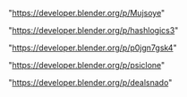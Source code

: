 "https://developer.blender.org/p/Mujsoye"

"https://developer.blender.org/p/hashlogics3"

"https://developer.blender.org/p/p0jgn7gsk4"

"https://developer.blender.org/p/psiclone"

"https://developer.blender.org/p/dealsnado"

